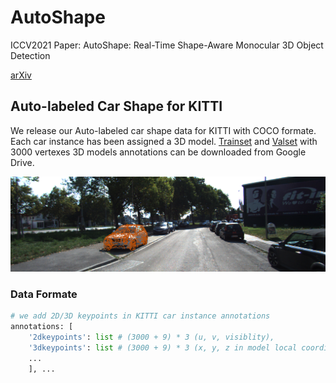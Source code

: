# AutoShape
ICCV2021 Paper: AutoShape: Real-Time Shape-Aware Monocular 3D Object Detection

[arXiv](https://arxiv.org/abs/2108.11127)
## Auto-labeled Car Shape for KITTI
We release our Auto-labeled car shape data for KITTI with COCO formate. Each car instance has been assigned a 3D model. [Trainset](https://drive.google.com/file/d/1U6d4Z0l4FsAKUiv6jehT7esgsJ5ULWaI/view?usp=sharing) and [Valset](https://drive.google.com/file/d/1KfHiPOjWyV-pW3jxyTogzG07KjLvsF2g/view?usp=sharing) with  3000 vertexes 3D models annotations can be downloaded from Google Drive. 


<img src="https://github.com/zongdai/AutoShape/blob/main/README/autoshape_data_exmaple.png" width="860"/>

### Data Formate
```python
# we add 2D/3D keypoints in KITTI car instance annotations
annotations: [
    '2dkeypoints': list # (3000 + 9) * 3 (u, v, visiblity),
    '3dkeypoints': list # (3000 + 9) * 3 (x, y, z in model local coordinate)
    ...
    ], ...
```
